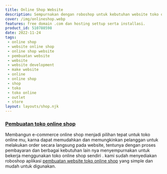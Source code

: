 ```yaml
---
title: Online Shop Website
description: Sempurnakan dengan roboshop untuk kebutuhan website toko online shop modern desain.
cover: /img/onlineshop.webp
features: free domain .com dan hosting settup serta installasi.
product_id: 510788598
date: 2022-11-24
tags:
 - online shop
 - website online shop
 - online shop website
 - pembuatan website
 - website
 - website development
 - make website
 - online
 - online shop
 - shop
 - toko
 - toko online
 - outlet
 - store
layout: layouts/shop.njk
---
```


### [Pembuatan toko online shop]({{page.url}})

Membangun e-commerce online shop menjadi pilihan tepat untuk toko online mu, karna dapat memudahkan dan memungkinkan pelanggan untuk melakukan order secara langsung pada website, tentunya dengan proses pembayaran dan berbagai kebutuhan lain nya menyempurnakan untuk bekerja menggunakan toko online shop sendiri . kami sudah menyediakan roboshop aplikasi [pembuatan website toko online shop]({{page.url}}) yang simple dan mudah untuk digunakan.